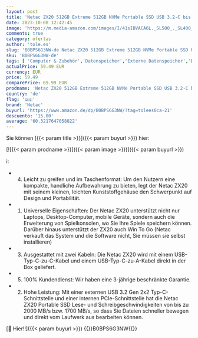 ```yaml
---
layout: post
title: 'Netac ZX20 512GB Extreme 512GB NVMe Portable SSD USB 3.2-C bis zu 2000MB/s Lesebeständig Staubgeschützt'
date: 2023-10-08 12:42:45
image: 'https://m.media-amazon.com/images/I/41sIBVACA6L._SL500_._SL400_.jpg'
comments: true
category: ofertas
author: 'tole.es'
slug: 'B0BPS6G3NW-de Netac ZX20 512GB Extreme 512GB NVMe Portable SSD USB 3.2-C...'
sku: 'B0BPS6G3NW-de'
tags: [ 'Computer & Zubehör','Datenspeicher','Externe Datenspeicher','Externe SSD','netac','🇩🇪', ]
actualPrice: 59.49 EUR
currency: EUR
price: 59.49
comparePrice: 69.99 EUR
prodname: 'Netac ZX20 512GB Extreme 512GB NVMe Portable SSD USB 3.2-C bis zu 2000MB/s Lesebeständig Staubgeschützt'
country: 'de'
flag: '🇩🇪'
brand: 'Netac'
buyurl: 'https://www.amazon.de/dp/B0BPS6G3NW/?tag=tolees0ca-21'
descuento: '15.00'
average: '60.3217647058822'
---
```


Sie können [{{< param title >}}]({{< param buyurl >}}) hier:

[![{{< param prodname >}}]({{< param image >}})]({{< param buyurl >}})

ℹ️:

- 4. Leicht zu greifen und im Taschenformat: Um den Nutzern eine kompakte, handliche Aufbewahrung zu bieten, legt der Netac ZX20 mit seinem kleinen, leichten Kunststoffgehäuse den Schwerpunkt auf Design und Portabilität.
- 1. Universelle Eigenschaften: Der Netac ZX20 unterstützt nicht nur Laptops, Desktop-Computer, mobile Geräte, sondern auch die Erweiterung von Spielkonsolen, wo Sie Ihre Spiele speichern können. Darüber hinaus unterstützt der ZX20 auch Win To Go (Netac verkauft das System und die Software nicht, Sie müssen sie selbst installieren)
- 3. Ausgestattet mit zwei Kabeln: Die Netac ZX20 wird mit einem USB-Typ-C-zu-C-Kabel und einem USB-Typ-C-zu-A-Kabel direkt in der Box geliefert.
- 5. 100% Kundendienst: Wir haben eine 3-jährige beschränkte Garantie.
- 2. Hohe Leistung: Mit einer externen USB 3.2 Gen 2x2 Typ-C-Schnittstelle und einer internen PCIe-Schnittstelle hat die Netac ZX20 Portable SSD Lese- und Schreibgeschwindigkeiten von bis zu 2000 MB/s bzw. 1700 MB/s, so dass Sie Dateien schneller bewegen und direkt vom Laufwerk aus bearbeiten können.

[🛒 Hier!!]({{< param buyurl >}})
{{<world>}}B0BPS6G3NW{{</world>}}
